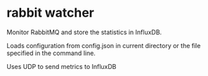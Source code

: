 # rabbit watcher

Monitor RabbitMQ and store the statistics in InfluxDB.

Loads configuration from config.json in current directory or the
file specified in the command line.

Uses UDP to send metrics to InfluxDB
